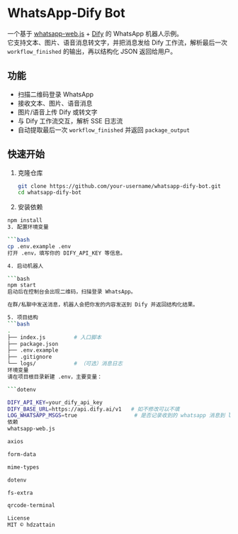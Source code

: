 # WhatsApp‑Dify Bot

一个基于 [whatsapp-web.js](https://github.com/pedroslopez/whatsapp-web.js) + [Dify](https://dify.ai) 的 WhatsApp 机器人示例。  
它支持文本、图片、语音消息转文字，并把消息发给 Dify 工作流，解析最后一次 `workflow_finished` 的输出，再以结构化 JSON 返回给用户。

## 功能

- 扫描二维码登录 WhatsApp  
- 接收文本、图片、语音消息  
- 图片/语音上传 Dify 或转文字  
- 与 Dify 工作流交互，解析 SSE 日志流  
- 自动提取最后一次 `workflow_finished` 并返回 `package_output`

## 快速开始

1. 克隆仓库  
   ```bash
   git clone https://github.com/your‑username/whatsapp‑dify‑bot.git
   cd whatsapp‑dify‑bot
2. 安装依赖

```bash
npm install
3. 配置环境变量

```bash
cp .env.example .env
打开 .env，填写你的 DIFY_API_KEY 等信息。

4. 启动机器人

```bash
npm start
启动后在控制台会出现二维码，扫描登录 WhatsApp。

在群/私聊中发送消息，机器人会把你发的内容发送到 Dify 并返回结构化结果。

5. 项目结构
```bash
.
├── index.js         # 入口脚本
├── package.json
├── .env.example
├── .gitignore
└── logs/            # （可选）消息日志
环境变量
请在项目根目录新建 .env，主要变量：

```dotenv

DIFY_API_KEY=your_dify_api_key
DIFY_BASE_URL=https://api.dify.ai/v1   # 如不修改可以不填
LOG_WHATSAPP_MSGS=true                  # 是否记录收到的 whatsapp 消息到 logs/whatsapp.log
依赖
whatsapp-web.js

axios

form-data

mime-types

dotenv

fs-extra

qrcode-terminal

License
MIT © hdzattain
